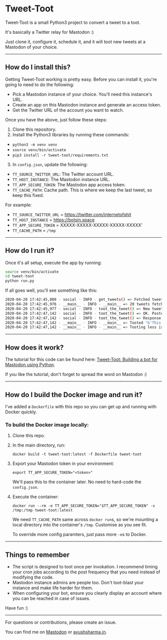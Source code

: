 # Tweet-Toot
Tweet-Toot is a small Python3 project to convert a tweet to a toot.

It's basically a Twitter relay for Mastodon :)
 
Just clone it, configure it, schedule it, and it will toot new tweets at a Mastodon of your choice.

---

## How do I install this?
Getting Tweet-Toot working is pretty easy. Before you can install it, you're going to need to do the following:

- Pick a Mastodon instance of your choice. You'll need this instance's URL.
- Create an app on this Mastodon instance and generate an access token.
- Get the Twitter URL of the account you want to watch.

Once you have the above, just follow these steps:

1. Clone this repository.
2. Install the Python3 libraries by running these commands:

 - `python3 -m venv venv`
 - `source venv/bin/activate`
 - `pip3 install -r tweet-toot/requirements.txt`

3. In `config.json`, update the following:

- `TT_SOURCE_TWITTER_URL`: The Twitter account URL.
- `TT_HOST_INSTANCE`: The Mastodon instance URL.
- `TT_APP_SECURE_TOKEN`: The Mastodon app access token.
- `TT_CACHE_PATH`: Cache path. This is where we keep the last tweet, so keep this fixed.

For example:

- `TT_SOURCE_TWITTER_URL` = https://twitter.com/internetofshit
- `TT_HOST_INSTANCE` = https://botsin.space
- `TT_APP_SECURE_TOKEN` = XXXXX-XXXXX-XXXXX-XXXXX-XXXXX'
- `TT_CACHE_PATH` = `/tmp`

---

## How do I run it?
Once it's all setup, execute the app by running:

```bash
source venv/bin/activate
cd tweet-toot
python run.py
```

If all goes well, you'll see something like this:
```bash
2020-04-20 17:42:45,880 - social - INFO - get_tweets() => Fetched tweets for https://twitter.com/internetofshit.
2020-04-20 17:42:45,976 - __main__ - INFO - __main__ => 20 tweets fetched.
2020-04-20 17:42:45,977 - social - INFO - toot_the_tweet() => New tweet 1251661782457991168 => "b'This thread starts out as some innocent  hacking and ends up with a bunch of HTTP servers running on a tv remote https://twitter.com/Foone/status/1251395931351609347\xc2\xa0\xe2\x80\xa6'".
2020-04-20 17:42:47,142 - social - INFO - toot_the_tweet() => OK. Posted tweet 1251661782457991168 to Mastodon.
2020-04-20 17:42:47,142 - social - INFO - toot_the_tweet() => Response: {"id":"104032145682490500","created_at":"2020-04-20T17:42:46.777Z","in_reply_to_id":null,"in_reply_to_account_id":null,"sensitive":false,"spoiler_text":"","visibility":"public","language":"en","uri":"https://botsin.space/users/motherofsarcasm/statuses/104032145682490500","url":"https://botsin.space/@motherofsarcasm/104032145682490500","replies_count":0,"reblogs_count":0,"favourites_count":0,"favourited":false,"reblogged":false,"muted":false,"bookmarked":false,"pinned":false,"content":"\u003cp\u003eThis thread starts out as some innocent  hacking and ends up with a bunch of HTTP servers running on a tv remote \u003ca href=\"https://twitter.com/Foone/status/1251395931351609347\" rel=\"nofollow noopener noreferrer\" target=\"_blank\"\u003e\u003cspan class=\"invisible\"\u003ehttps://\u003c/span\u003e\u003cspan class=\"ellipsis\"\u003etwitter.com/Foone/status/12513\u003c/span\u003e\u003cspan class=\"invisible\"\u003e95931351609347\u003c/span\u003e\u003c/a\u003e …\u003c/p\u003e","reblog":null,"application":{"name":"TweetToot","website":""},"account":{"id":"58348","username":"motherofsarcasm","acct":"motherofsarcasm","display_name":"Mother Of Sarcasm","locked":false,"bot":true,"discoverable":null,"group":false,"created_at":"2018-08-20T15:07:42.747Z","note":"\u003cp\u003eFOLLOWS YOU\u003c/p\u003e","url":"https://botsin.space/@motherofsarcasm","avatar":"https://files.botsin.space/accounts/avatars/000/058/348/original/658f78e1f07e94fa.jpg","avatar_static":"https://files.botsin.space/accounts/avatars/000/058/348/original/658f78e1f07e94fa.jpg","header":"https://botsin.space/headers/original/missing.png","header_static":"https://botsin.space/headers/original/missing.png","followers_count":3,"following_count":1,"statuses_count":1156,"last_status_at":"2020-04-20","emojis":[],"fields":[{"name":"Name","value":"Mother Of Sarcasm","verified_at":null},{"name":"Owner","value":"ayushsharma22@mastodon.technology","verified_at":null},{"name":"Twitter Relay","value":"\u003ca href=\"https://twitter.com/SarcasmMother\" rel=\"me nofollow noopener noreferrer\" target=\"_blank\"\u003e\u003cspan class=\"invisible\"\u003ehttps://\u003c/span\u003e\u003cspan class=\"\"\u003etwitter.com/SarcasmMother\u003c/span\u003e\u003cspan class=\"invisible\"\u003e\u003c/span\u003e\u003c/a\u003e","verified_at":null}]},"media_attachments":[],"mentions":[],"tags":[],"emojis":[],"card":null,"poll":null}
2020-04-20 17:42:47,142 - __main__ - INFO - __main__ => Tooted "b'This thread starts out as some innocent  hacking and ends up with a bunch of HTTP servers running on a tv remote https://twitter.com/Foone/status/1251395931351609347\xc2\xa0\xe2\x80\xa6'"
2020-04-20 17:42:47,142 - __main__ - INFO - __main__ => Tooting less is tooting more. Sleeping...
```

---

## How does it work?
The tutorial for this code can be found here: [Tweet-Toot: Building a bot for Mastodon using Python](https://notes.ayushsharma.in/2018/09/tweet-toot-building-a-bot-for-mastodon-using-python).

If you like the tutorial, don't forget to spread the word on Mastodon :)

---

## How do I build the Docker image and run it?
I've added a `Dockerfile` with this repo so you can get up and running with Docker quickly.

### To build the Docker image locally:

1. Clone this repo.
   
2. In the main directory, run:
   
   ```
   docker build -t tweet-toot:latest -f Dockerfile tweet-toot
   ```

3. Export your Mastodon token in your environment:
   
   ```
   export TT_APP_SECURE_TOKEN="<token>"
   ```

   We'll pass this to the container later. No need to hard-code the `config.json`.

4. Execute the container:
   
   ```
   docker run --rm -e TT_APP_SECURE_TOKEN="$TT_APP_SECURE_TOKEN" -v /tmp:/tmp tweet-toot:latest
   ```

   We need `TT_CACHE_PATH` same across `docker run`s, so we're mounting a local directory into the container's `/tmp`. Customise as you see fit.
   
   To override more config paramters, just pass more `-e`s to Docker.

---

## Things to remember
- The script is designed to toot once per invokation. I recommend timing your cron jobs according to the post frequency that you need instead of modifying the code.
- Mastodon instance admins are people too. Don't toot-blast your instance and make life harder for them.
- When configuring your bot, ensure you clearly display an account where you can be reached in case of issues.

Have fun :)

---

For questions or contributions, please create an issue.

You can find me on [Mastodon](https://mastodon.technology/@ayushsharma22) or [ayushsharma.in](https://ayushsharma.in).